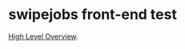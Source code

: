 # swipejobs front-end test

[High Level Overview]([https://github.com/facebook/create-react-app](https://ibb.co/35bK4ms)).

